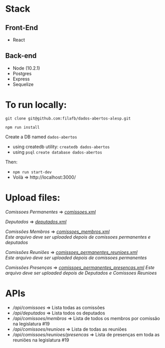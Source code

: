 # Stack
## Front-End
  - React

## Back-end
  - Node (10.2.1)
  - Postgres
  - Express
  - Sequelize

# To run locally:
`git clone git@github.com:filafb/dados-abertos-alesp.git`

`npm run install`

Create a DB named `dados-abertos`
  - using createdb utility:
    `createdb dados-abertos`
  - using `psql`
    `create database dados-abertos`

Then:
- `npm run start-dev`
- Voilà => http://localhost:3000/

# Upload files:

_Comissoes Permanentes_ => [_comissoes.xml_](http://www.al.sp.gov.br/repositorioDados/processo_legislativo/comissoes.xml)

_Deputados_ => [_deputados.xml_](http://www.al.sp.gov.br/repositorioDados/deputados/deputados.xml)

*Comissões Membros* => [_comissoes_membros.xml_](http://www.al.sp.gov.br/repositorioDados/processo_legislativo/comissoes_membros.xml) <br>
_Este arquivo deve ser uploaded depois de comissoes permanentes e deputados_

*Comissões Reuniões* => [_comissoes_permanentes_reunioes.xml_](http://www.al.sp.gov.br/repositorioDados/processo_legislativo/comissoes_permanentes_reunioes.xml) <br>
_Este arquivo deve ser uploaded depois de comissoes permanentes_

*Comissões Presenças* => [_comissoes_permanentes_presencas.xml_](http://www.al.sp.gov.br/repositorioDados/processo_legislativo/comissoes_permanentes_presencas.xml)
_Este arquivo deve ser uploaded depois de Deputados e Comissoes Reunioes_


# APIs

* _/api/comissoes_ => Lista todas as comissões
* _/api/deputados_ => Lista todos os deputados
* _/api/comissoes/membros_ => Lista de todos os membros por comissão na legislatura #19
* _/api/comissoes/reunioes_ => Lista de todas as reuniões
* _/api/comissoes/reunioes/presencas_ => Lista de presenças em toda as reuniões na legislatura #19
